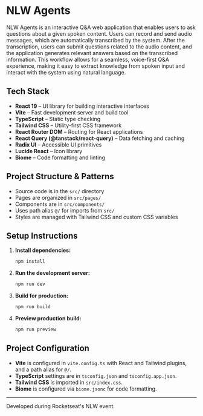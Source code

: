 # NLW Agents

NLW Agents is an interactive Q&A web application that enables users to ask questions about a given spoken content. Users can record and send audio messages, which are automatically transcribed by the system. After the transcription, users can submit questions related to the audio content, and the application generates relevant answers based on the transcribed information. This workflow allows for a seamless, voice-first Q&A experience, making it easy to extract knowledge from spoken input and interact with the system using natural language.

## Tech Stack

- **React 19** – UI library for building interactive interfaces
- **Vite** – Fast development server and build tool
- **TypeScript** – Static type checking
- **Tailwind CSS** – Utility-first CSS framework
- **React Router DOM** – Routing for React applications
- **React Query (@tanstack/react-query)** – Data fetching and caching
- **Radix UI** – Accessible UI primitives
- **Lucide React** – Icon library
- **Biome** – Code formatting and linting

## Project Structure & Patterns

- Source code is in the `src/` directory
- Pages are organized in `src/pages/`
- Components are in `src/components/`
- Uses path alias `@/` for imports from `src/`
- Styles are managed with Tailwind CSS and custom CSS variables

## Setup Instructions

1. **Install dependencies:**
   ```bash
   npm install
   ```
2. **Run the development server:**
   ```bash
   npm run dev
   ```
3. **Build for production:**
   ```bash
   npm run build
   ```
4. **Preview production build:**
   ```bash
   npm run preview
   ```

## Project Configuration

- **Vite** is configured in `vite.config.ts` with React and Tailwind plugins, and a path alias for `@/`.
- **TypeScript** settings are in `tsconfig.json` and `tsconfig.app.json`.
- **Tailwind CSS** is imported in `src/index.css`.
- **Biome** is configured via `biome.jsonc` for code formatting.

---

Developed during Rocketseat's NLW event.
